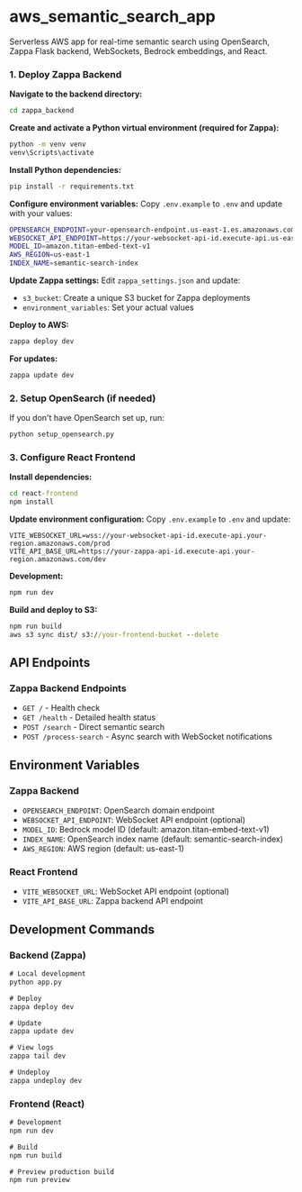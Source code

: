 # aws_semantic_search_app
Serverless AWS app for real-time semantic search using OpenSearch, Zappa Flask backend, WebSockets, Bedrock embeddings, and React.

### 1. Deploy Zappa Backend

**Navigate to the backend directory:**
```cmd
cd zappa_backend
```

**Create and activate a Python virtual environment (required for Zappa):**
```cmd
python -m venv venv
venv\Scripts\activate
```

**Install Python dependencies:**
```cmd
pip install -r requirements.txt
```

**Configure environment variables:**
Copy `.env.example` to `.env` and update with your values:
```bash
OPENSEARCH_ENDPOINT=your-opensearch-endpoint.us-east-1.es.amazonaws.com
WEBSOCKET_API_ENDPOINT=https://your-websocket-api-id.execute-api.us-east-1.amazonaws.com/prod
MODEL_ID=amazon.titan-embed-text-v1
AWS_REGION=us-east-1
INDEX_NAME=semantic-search-index
```

**Update Zappa settings:**
Edit `zappa_settings.json` and update:
- `s3_bucket`: Create a unique S3 bucket for Zappa deployments
- `environment_variables`: Set your actual values

**Deploy to AWS:**
```cmd
zappa deploy dev
```

**For updates:**
```cmd
zappa update dev
```

### 2. Setup OpenSearch (if needed)

If you don't have OpenSearch set up, run:
```cmd
python setup_opensearch.py
```

### 3. Configure React Frontend

**Install dependencies:**
```cmd
cd react-frontend
npm install
```

**Update environment configuration:**
Copy `.env.example` to `.env` and update:
```env
VITE_WEBSOCKET_URL=wss://your-websocket-api-id.execute-api.your-region.amazonaws.com/prod
VITE_API_BASE_URL=https://your-zappa-api-id.execute-api.your-region.amazonaws.com/dev
```

**Development:**
```cmd
npm run dev
```

**Build and deploy to S3:**
```cmd
npm run build
aws s3 sync dist/ s3://your-frontend-bucket --delete
```

## API Endpoints

### Zappa Backend Endpoints

- `GET /` - Health check
- `GET /health` - Detailed health status
- `POST /search` - Direct semantic search
- `POST /process-search` - Async search with WebSocket notifications

## Environment Variables

### Zappa Backend
- `OPENSEARCH_ENDPOINT`: OpenSearch domain endpoint
- `WEBSOCKET_API_ENDPOINT`: WebSocket API endpoint (optional)
- `MODEL_ID`: Bedrock model ID (default: amazon.titan-embed-text-v1)
- `INDEX_NAME`: OpenSearch index name (default: semantic-search-index)
- `AWS_REGION`: AWS region (default: us-east-1)

### React Frontend
- `VITE_WEBSOCKET_URL`: WebSocket API endpoint (optional)
- `VITE_API_BASE_URL`: Zappa backend API endpoint

## Development Commands

### Backend (Zappa)
```cmd
# Local development
python app.py

# Deploy
zappa deploy dev

# Update
zappa update dev

# View logs
zappa tail dev

# Undeploy
zappa undeploy dev
```

### Frontend (React)
```cmd
# Development
npm run dev

# Build
npm run build

# Preview production build
npm run preview
```
